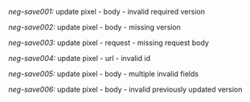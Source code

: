 *neg-save001:* update pixel - body - invalid required version

*neg-save002:* update pixel - body - missing version

*neg-save003:* update pixel - request - missing request body

*neg-save004:* update pixel - url - invalid id

*neg-save005:* update pixel - body - multiple invalid fields

*neg-save006:* update pixel - body - invalid previously updated version
